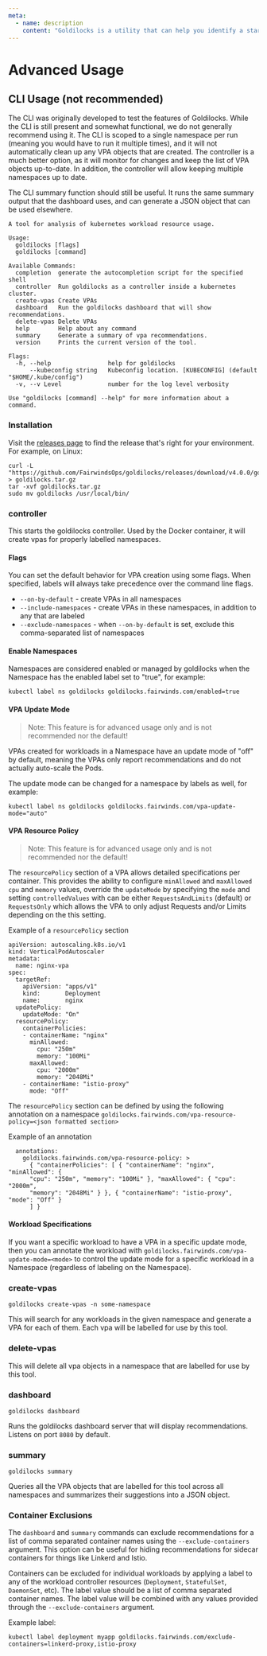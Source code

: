 ```yaml
---
meta:
  - name: description
    content: "Goldilocks is a utility that can help you identify a starting point for resource requests and limits. Here are some advanced usages."
---
```

# Advanced Usage

## CLI Usage (not recommended)

The CLI was originally developed to test the features of Goldilocks. While the CLI is still present and somewhat functional, we do not generally recommend using it. The CLI is scoped to a single namespace per run (meaning you would have to run it multiple times), and it will not automatically clean up any VPA objects that are created. The controller is a much better option, as it will monitor for changes and keep the list of VPA objects up-to-date. In addition, the controller will allow keeping multiple namespaces up to date.

The CLI summary function should still be useful. It runs the same summary output that the dashboard uses, and can generate a JSON object that can be used elsewhere.

```
A tool for analysis of kubernetes workload resource usage.

Usage:
  goldilocks [flags]
  goldilocks [command]

Available Commands:
  completion  generate the autocompletion script for the specified shell
  controller  Run goldilocks as a controller inside a kubernetes cluster.
  create-vpas Create VPAs
  dashboard   Run the goldilocks dashboard that will show recommendations.
  delete-vpas Delete VPAs
  help        Help about any command
  summary     Generate a summary of vpa recommendations.
  version     Prints the current version of the tool.

Flags:
  -h, --help                help for goldilocks
      --kubeconfig string   Kubeconfig location. [KUBECONFIG] (default "$HOME/.kube/config")
  -v, --v Level             number for the log level verbosity

Use "goldilocks [command] --help" for more information about a command.
```

### Installation

Visit the [releases page](https://github.com/FairwindsOps/goldilocks/releases) to find the release
that's right for your environment. For example, on Linux:
```
curl -L "https://github.com/FairwindsOps/goldilocks/releases/download/v4.0.0/goldilocks_4.0.0_linux_amd64.tar.gz" > goldilocks.tar.gz
tar -xvf goldilocks.tar.gz
sudo mv goldilocks /usr/local/bin/
```

### controller

This starts the goldilocks controller. Used by the Docker container, it will create vpas for properly labelled namespaces.

#### Flags
You can set the default behavior for VPA creation using some flags. When specified, labels will always take precedence over the command line flags.

* `--on-by-default` - create VPAs in all namespaces
* `--include-namespaces` - create VPAs in these namespaces, in addition to any that are labeled
* `--exclude-namespaces` - when `--on-by-default` is set, exclude this comma-separated list of namespaces

#### Enable Namespaces

Namespaces are considered enabled or managed by goldilocks when the Namespace
has the enabled label set to "true", for example:

```
kubectl label ns goldilocks goldilocks.fairwinds.com/enabled=true
```

#### VPA Update Mode

> Note: This feature is for advanced usage only and is not recommended nor the default!

VPAs created for workloads in a Namespace have an update mode of "off" by
default, meaning the VPAs only report recommendations and do not actually
auto-scale the Pods.

The update mode can be changed for a namespace by labels as well, for example:

```
kubectl label ns goldilocks goldilocks.fairwinds.com/vpa-update-mode="auto"
```

#### VPA Resource Policy

> Note: This feature is for advanced usage only and is not recommended nor the default!

The `resourcePolicy` section of a VPA allows detailed specifications per container.  This provides the ability to configure `minAllowed` and `maxAllowed` `cpu` and `memory` values, override the `updateMode` by specifying the `mode` and setting `controlledValues` with can be either `RequestsAndLimits` (default) or `RequestsOnly` which allows the VPA to only adjust Requests and/or Limits depending on the this setting.

Example of a `resourcePolicy` section

```
apiVersion: autoscaling.k8s.io/v1
kind: VerticalPodAutoscaler
metadata:
  name: nginx-vpa
spec:
  targetRef:
    apiVersion: "apps/v1"
    kind:       Deployment
    name:       nginx
  updatePolicy:
    updateMode: "On"
  resourcePolicy:
    containerPolicies:
    - containerName: "nginx"
      minAllowed:
        cpu: "250m"
        memory: "100Mi"
      maxAllowed:
        cpu: "2000m"
        memory: "2048Mi"
    - containerName: "istio-proxy"
      mode: "Off"
```

The `resourcePolicy` section can be defined by using the following annotation on a namespace `goldilocks.fairwinds.com/vpa-resource-policy=<json formatted section>`

Example of an annotation

```
  annotations:
    goldilocks.fairwinds.com/vpa-resource-policy: >
      { "containerPolicies": [ { "containerName": "nginx", "minAllowed": {
      "cpu": "250m", "memory": "100Mi" }, "maxAllowed": { "cpu": "2000m",
      "memory": "2048Mi" } }, { "containerName": "istio-proxy", "mode": "Off" }
      ] }
```

#### Workload Specifications

If you want a specific workload to have a VPA in a specific update mode,
then you can annotate the workload with `goldilocks.fairwinds.com/vpa-update-mode=<mode>`
to control the update mode for a specific workload in a Namespace (regardless of labeling on the Namespace).

### create-vpas

`goldilocks create-vpas -n some-namespace`

This will search for any workloads in the given namespace and generate a VPA for each of them.  Each vpa will be labelled for use by this tool.

### delete-vpas

This will delete all vpa objects in a namespace that are labelled for use by this tool.

### dashboard

`goldilocks dashboard`

Runs the goldilocks dashboard server that will display recommendations. Listens on port `8080` by default.

### summary

`goldilocks summary`

Queries all the VPA objects that are labelled for this tool across all namespaces and summarizes their suggestions into a JSON object.

### Container Exclusions

The `dashboard` and `summary` commands can exclude recommendations for a list of comma separated container names using the `--exclude-containers` argument. This option can be useful for hiding recommendations for sidecar containers for things like Linkerd and Istio.

Containers can be excluded for individual workloads by applying a label to any of the workload controller resources (`Deployment`, `StatefulSet`, `DaemonSet`, etc). The label value should be a list of comma separated container names. The label value will be combined with any values provided through the `--exclude-containers` argument.

Example label:

`kubectl label deployment myapp goldilocks.fairwinds.com/exclude-containers=linkerd-proxy,istio-proxy`
